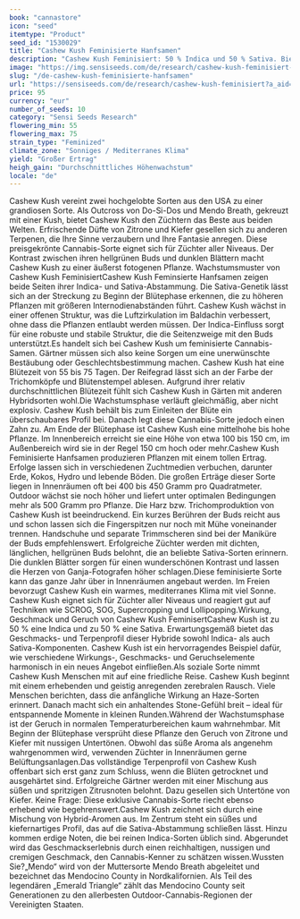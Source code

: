 ```yaml
---
book: "cannastore"
icon: "seed"
itemtype: "Product"
seed_id: "1530029"
title: "Cashew Kush Feminisierte Hanfsamen"
description: "Cashew Kush Feminisiert: 50 % Indica und 50 % Sativa. Bietet große Erträge, ein tolles Geschmacksprofil sowie eine erhebende und zerebrale Wirkung."
image: "https://img.sensiseeds.com/de/research/cashew-kush-feminisiert-image.png"
slug: "/de-cashew-kush-feminisierte-hanfsamen"
url: "https://sensiseeds.com/de/research/cashew-kush-feminisiert?a_aid=cannastore"
price: 95
currency: "eur"
number_of_seeds: 10
category: "Sensi Seeds Research"
flowering_min: 55
flowering_max: 75
strain_type: "Feminized"
climate_zone: "Sonniges / Mediterranes Klima"
yield: "Großer Ertrag"
heigh_gain: "Durchschnittliches Höhenwachstum"
locale: "de"
---
```

Cashew Kush vereint zwei hochgelobte Sorten aus den USA zu einer grandiosen Sorte. Als Outcross von Do-Si-Dos und Mendo Breath, gekreuzt mit einer Kush, bietet Cashew Kush den Züchtern das Beste aus beiden Welten. Erfrischende Düfte von Zitrone und Kiefer gesellen sich zu anderen Terpenen, die Ihre Sinne verzaubern und Ihre Fantasie anregen. Diese preisgekrönte Cannabis-Sorte eignet sich für Züchter aller Niveaus. Der Kontrast zwischen ihren hellgrünen Buds und dunklen Blättern macht Cashew Kush zu einer äußerst fotogenen Pflanze. Wachstumsmuster von Cashew Kush FeminisiertCashew Kush Feminsierte Hanfsamen zeigen beide Seiten ihrer Indica- und Sativa-Abstammung. Die Sativa-Genetik lässt sich an der Streckung zu Beginn der Blütephase erkennen, die zu höheren Pflanzen mit größeren Internodienabständen führt. Cashew Kush wächst in einer offenen Struktur, was die Luftzirkulation im Baldachin verbessert, ohne dass die Pflanzen entlaubt werden müssen. Der Indica-Einfluss sorgt für eine robuste und stabile Struktur, die die Seitenzweige mit den Buds unterstützt.Es handelt sich bei Cashew Kush um feminisierte Cannabis-Samen. Gärtner müssen sich also keine Sorgen um eine unerwünschte Bestäubung oder Geschlechtsbestimmung machen. Cashew Kush hat eine Blütezeit von 55 bis 75 Tagen. Der Reifegrad lässt sich an der Farbe der Trichomköpfe und Blütenstempel ablesen. Aufgrund ihrer relativ durchschnittlichen Blütezeit fühlt sich Cashew Kush in Gärten mit anderen Hybridsorten wohl.Die Wachstumsphase verläuft gleichmäßig, aber nicht explosiv. Cashew Kush behält bis zum Einleiten der Blüte ein überschaubares Profil bei. Danach legt diese Cannabis-Sorte jedoch einen Zahn zu. Am Ende der Blütephase ist Cashew Kush eine mittelhohe bis hohe Pflanze. Im Innenbereich erreicht sie eine Höhe von etwa 100 bis 150 cm, im Außenbereich wird sie in der Regel 150 cm hoch oder mehr.Cashew Kush Feminisierte Hanfsamen produzieren Pflanzen mit einem tollen Ertrag. Erfolge lassen sich in verschiedenen Zuchtmedien verbuchen, darunter Erde, Kokos, Hydro und lebende Böden. Die großen Erträge dieser Sorte liegen in Innenräumen oft bei 400 bis 450 Gramm pro Quadratmeter. Outdoor wächst sie noch höher und liefert unter optimalen Bedingungen mehr als 500 Gramm pro Pflanze. Die Harz bzw. Trichomproduktion von Cashew Kush ist beeindruckend. Ein kurzes Berühren der Buds reicht aus und schon lassen sich die Fingerspitzen nur noch mit Mühe voneinander trennen. Handschuhe und separate Trimmscheren sind bei der Maniküre der Buds empfehlenswert. Erfolgreiche Züchter werden mit dichten, länglichen, hellgrünen Buds belohnt, die an beliebte Sativa-Sorten erinnern. Die dunklen Blätter sorgen für einen wunderschönen Kontrast und lassen die Herzen von Ganja-Fotografen höher schlagen.Diese feminisierte Sorte kann das ganze Jahr über in Innenräumen angebaut werden. Im Freien bevorzugt Cashew Kush ein warmes, mediterranes Klima mit viel Sonne. Cashew Kush eignet sich für Züchter aller Niveaus und reagiert gut auf Techniken wie SCROG, SOG, Supercropping und Lollipopping.Wirkung, Geschmack und Geruch von Cashew Kush FeminisertCashew Kush ist zu 50 % eine Indica und zu 50 % eine Sativa. Erwartungsgemäß bietet das Geschmacks- und Terpenprofil dieser Hybride sowohl Indica- als auch Sativa-Komponenten. Cashew Kush ist ein hervorragendes Beispiel dafür, wie verschiedene Wirkungs-, Geschmacks- und Geruchselemente harmonisch in ein neues Angebot einfließen.Als soziale Sorte nimmt Cashew Kush Menschen mit auf eine friedliche Reise. Cashew Kush beginnt mit einem erhebenden und geistig anregenden zerebralen Rausch. Viele Menschen berichten, dass die anfängliche Wirkung an Haze-Sorten erinnert. Danach macht sich ein anhaltendes Stone-Gefühl breit – ideal für entspannende Momente in kleinen Runden.Während der Wachstumsphase ist der Geruch in normalen Temperaturbereichen kaum wahrnehmbar. Mit Beginn der Blütephase versprüht diese Pflanze den Geruch von Zitrone und Kiefer mit nussigen Untertönen. Obwohl das süße Aroma als angenehm wahrgenommen wird, verwenden Züchter in Innenräumen gerne Belüftungsanlagen.Das vollständige Terpenprofil von Cashew Kush offenbart sich erst ganz zum Schluss, wenn die Blüten getrocknet und ausgehärtet sind. Erfolgreiche Gärtner werden mit einer Mischung aus süßen und spritzigen Zitrusnoten belohnt. Dazu gesellen sich Untertöne von Kiefer. Keine Frage: Diese exklusive Cannabis-Sorte riecht ebenso erhebend wie begehrenswert.Cashew Kush zeichnet sich durch eine Mischung von Hybrid-Aromen aus. Im Zentrum steht ein süßes und kiefernartiges Profil, das auf die Sativa-Abstammung schließen lässt. Hinzu kommen erdige Noten, die bei reinen Indica-Sorten üblich sind. Abgerundet wird das Geschmackserlebnis durch einen reichhaltigen, nussigen und cremigen Geschmack, den Cannabis-Kenner zu schätzen wissen.Wussten Sie?„Mendo“ wird von der Muttersorte Mendo Breath abgeleitet und bezeichnet das Mendocino County in Nordkalifornien. Als Teil des legendären „Emerald Triangle“ zählt das Mendocino County seit Generationen zu den allerbesten Outdoor-Cannabis-Regionen der Vereinigten Staaten.
